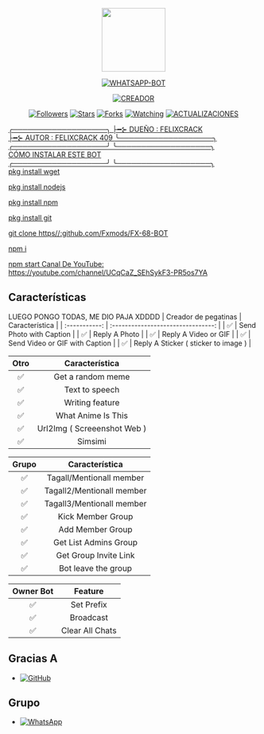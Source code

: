 <p align="center">
<img src="https://static.wikia.nocookie.net/kenja-no-mago/images/8/85/Sizilien_von_klode_1.jpg/revision/latest/top-crop/width/300/height/300?cb=20190417164406" width="128" height="128"/>
</p>
<p align="center">
<a href="#"><img title="WHATSAPP-BOT" src="https://img.shields.io/badge/FX-BOT-68-green?colorA=%23ff0000&colorB=%23017e40&style=for-the-badge"></a>
</p>
<p align="center">
<a href="https://github.com/Fxmods"><img title="CREADOR" src="https://img.shields.io/badge/CREADOR-Fxmods-red.svg?style=for-the-badge&logo=github"></a>
</p>
<p align="center">
<a href="https://github.com/Fxmods/followers"><img title="Followers" src="https://img.shields.io/github/followers/Fxmods?color=blue&style=flat-square"></a>
<a href="https://github.com/Fxmods/FX-BOT-68/stargazers/"><img title="Stars" src="https://img.shields.io/github/stars/Fxmods/FX-BOT-68?color=red&style=flat-square"></a>
<a href="https://github.com/Fxmods/FX-BOT-68/network/members"><img title="Forks" src="https://img.shields.io/github/forks/Fxmods/FX-BOT-68?color=red&style=flat-square"></a>
<a href="https://github.com/Fxmods/FX-BOT-68/watchers"><img title="Watching" src="https://img.shields.io/github/watchers/Fxmods/FX-BOT-68?label=VISITANTES&color=blue&style=flat-square"></a>
<a href="#"><img title="ACTUALIZACIONES" src="https://img.shields.io/badge/MANTENIMIENTO-SI-blue.svg"</a>
</p>

╭───────────────────╮
├━⊱ DUEÑO : FELIXCRACK         
├━⊱ AUTOR : FELIXCRACK 409
╰───────────────────╮
╭───────────────────╯
╰───────────────────╮  
  CÓMO INSTALAR ESTE BOT              
╭───────────────────╯
╰───────────────────╮  
pkg install wget

pkg install nodejs

pkg install npm

pkg install git

git clone https//:github.com/Fxmods/FX-68-BOT

npm i

npm start
Canal De YouTube:
https://youtube.com/channel/UCqCaZ_SEhSykF3-PR5os7YA

## Características
LUEGO PONGO TODAS, ME DIO PAJA XDDDD
| Creador de pegatinas |                Característica           |
| :-----------: | :--------------------------------: |
|       ✅       | Send Photo with Caption          |
|       ✅       | Reply A Photo                    |
|       ✅       | Reply A Video or GIF             |
|       ✅       | Send Video or GIF with Caption   |
|       ✅       | Reply A Sticker ( sticker to image ) |

| Otro  |                     Característica                     |
| :------------: | :---------------------------------------------: |
|       ✅        |   Get a random meme             |
|       ✅        |   Text to speech                |
|       ✅        |   Writing feature 				|
|       ✅        |   What Anime Is This 			|
|       ✅        |   Url2Img ( Screeenshot Web )   |
|       ✅        |   Simsimi		                |

| Grupo  |                     Característica               |
| :-----------: | :--------------------------------: |
|       ✅        |   Tagall/Mentionall member       |
|       ✅        |   Tagall2/Mentionall member       |
|       ✅        |   Tagall3/Mentionall member       |
|       ✅        |   Kick Member Group	             |
|       ✅        |   Add Member Group	             |
|       ✅        |   Get List Admins Group          |
|       ✅        |   Get Group Invite Link          |
|       ✅        |   Bot leave the group            |

| Owner Bot  |                     Feature           |
| :-----------: | :--------------------------------: |
|       ✅        |   Set Prefix                     |
|       ✅        |   Broadcast                      |
|       ✅        |   Clear All Chats                |

## Gracias A
* <a href="https://github.com/Fxmods/Baileys"><img alt="GitHub" src="https://img.shields.io/badge/Fxmods/Baileys%20-%23121011.svg?&style=for-the-badge&logo=github&logoColor=white"/></a>

## Grupo
* <a href="https://chat.whatsapp.com/DAheuNgcvCj92UNcZFTKEo"><img alt="WhatsApp" src="https://img.shields.io/badge/WhatsApp%20Group-25D366?style=for-the-badge&logo=whatsapp&logoColor=white"/></a>



